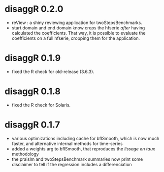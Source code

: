 # disaggR 0.2.0
* reView : a shiny reviewing application for twoStepsBenchmarks.
* start.domain and end.domain know crops the hfserie *after* having calculated the coefficients. That way, it is possible to evaluate the coefficients on a full hfserie, cropping them for the application.

# disaggR 0.1.9
* fixed the R check for old-release (3.6.3).

# disaggR 0.1.8
* fixed the R check for Solaris.

# disaggR 0.1.7
* various optimizations including cache for bflSmooth, which is now much faster, and alternative internal methods for time-series
* added a weights arg to bflSmooth, that reproduces the *lissage en taux* methodology
* the praislm and twoStepsBenchmark summaries now print some disclaimer to tell if the regression includes a differenciation